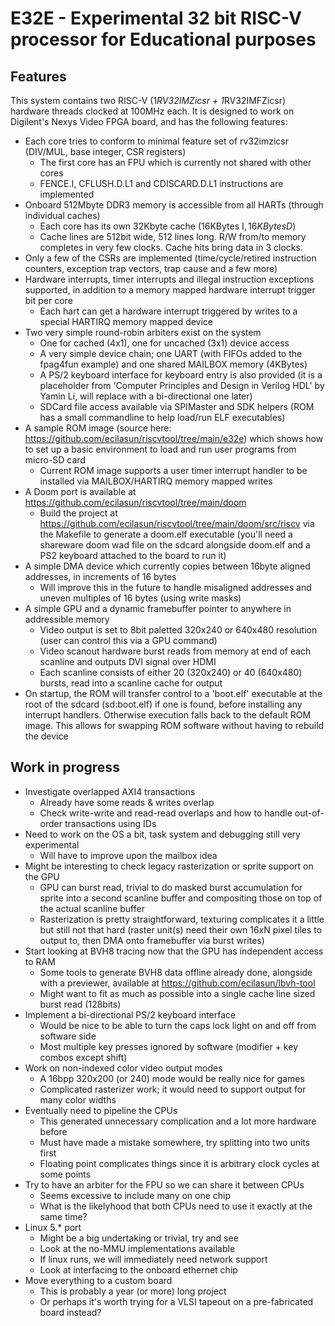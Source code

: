 # E32E - Experimental 32 bit RISC-V processor for Educational purposes

## Features
This system contains two RISC-V (1*RV32IMZicsr + 1*RV32IMFZicsr) hardware threads clocked at 100MHz each.
It is designed to work on Digilent's Nexys Video FPGA board, and has the following features:

- Each core tries to conform to minimal feature set of rv32imzicsr (DIV/MUL, base integer, CSR registers)
  - The first core has an FPU which is currently not shared with other cores
  - FENCE.I, CFLUSH.D.L1 and CDISCARD.D.L1 instructions are implemented
- Onboard 512Mbyte DDR3 memory is accessible from all HARTs (through individual caches)
  - Each core has its own 32Kbyte cache (16KBytes I$, 16KBytes D$)
  - Cache lines are 512bit wide, 512 lines long. R/W from/to memory completes in very few clocks. Cache hits bring data in 3 clocks.
- Only a few of the CSRs are implemented (time/cycle/retired instruction counters, exception trap vectors, trap cause and a few more)
- Hardware interrupts, timer interrupts and illegal instruction exceptions supported, in addition to a memory mapped hardware interrupt trigger bit per core
  - Each hart can get a hardware interrupt triggered by writes to a special HARTIRQ memory mapped device
- Two very simple round-robin arbiters exist on the system
  - One for cached (4x1), one for uncached (3x1) device access
  - A very simple device chain; one UART (with FIFOs added to the fpag4fun example) and one shared MAILBOX memory (4KBytes)
  - A PS/2 keyboard interface for keyboard entry is also provided (it is a placeholder from 'Computer Principles and Design in Verilog HDL' by Yamin Li, will replace with a bi-directional one later)
  - SDCard file access available via SPIMaster and SDK helpers (ROM has a small commandline to help load/run ELF executables)
- A sample ROM image (source here: https://github.com/ecilasun/riscvtool/tree/main/e32e) which shows how to set up a basic environment to load and run user programs from micro-SD card
  - Current ROM image supports a user timer interrupt handler to be installed via MAILBOX/HARTIRQ memory mapped writes
- A Doom port is available at https://github.com/ecilasun/riscvtool/tree/main/doom
  - Build the project at https://github.com/ecilasun/riscvtool/tree/main/doom/src/riscv via the Makefile to generate a doom.elf executable (you'll need a shareware doom wad file on the sdcard alongside doom.elf and a PS2 keyboard attached to the board to run it)
- A simple DMA device which currently copies between 16byte aligned addresses, in increments of 16 bytes
  - Will improve this in the future to handle misaligned addresses and uneven multiples of 16 bytes (using write masks)
- A simple GPU and a dynamic framebuffer pointer to anywhere in addressible memory
  - Video output is set to 8bit paletted 320x240 or 640x480 resolution (user can control this via a GPU command)
  - Video scanout hardware burst reads from memory at end of each scanline and outputs DVI signal over HDMI
  - Each scanline consists of either 20 (320x240) or 40 (640x480) bursts, read into a scanline cache for output
- On startup, the ROM will transfer control to a 'boot.elf' executable at the root of the sdcard (sd:boot.elf) if one is found, before installing any interrupt handlers. Otherwise execution falls back to the default ROM image. This allows for swapping ROM software without having to rebuild the device

## Work in progress
- Investigate overlapped AXI4 transactions
  - Already have some reads & writes overlap
  - Check write-write and read-read overlaps and how to handle out-of-order transactions using IDs
- Need to work on the OS a bit, task system and debugging still very experimental
  - Will have to improve upon the mailbox idea
- Might be interesting to check legacy rasterization or sprite support on the GPU
  - GPU can burst read, trivial to do masked burst accumulation for sprite into a second scanline buffer and compositing those on top of the actual scanline buffer
  - Rasterization is pretty straightforward, texturing complicates it a little but still not that hard (raster unit(s) need their own 16xN pixel tiles to output to, then DMA onto framebuffer via burst writes)
- Start looking at BVH8 tracing now that the GPU has independent access to RAM
  - Some tools to generate BVH8 data offline already done, alongside with a previewer, available at https://github.com/ecilasun/lbvh-tool
  - Might want to fit as much as possible into a single cache line sized burst read (128bits)
- Implement a bi-directional PS/2 keyboard interface
  - Would be nice to be able to turn the caps lock light on and off from software side
  - Most multiple key presses ignored by software (modifier + key combos except shift)
- Work on non-indexed color video output modes
  - A 16bpp 320x200 (or 240) mode would be really nice for games
  - Complicated rasterizer work; it would need to support output for many color widths
- Eventually need to pipeline the CPUs
  - This generated unnecessary complication and a lot more hardware before
  - Must have made a mistake somewhere, try splitting into two units first
  - Floating point complicates things since it is arbitrary clock cycles at some points
- Try to have an arbiter for the FPU so we can share it between CPUs
  - Seems excessive to include many on one chip
  - What is the likelyhood that both CPUs need to use it exactly at the same time?
- Linux 5.* port
  - Might be a big undertaking or trivial, try and see
  - Look at the no-MMU implementations available
  - If linux runs, we will immediately need network support
  - Look at interfacing to the onboard ethernet chip
- Move everything to a custom board
  - This is probably a year (or more) long project
  - Or perhaps it's worth trying for a VLSI tapeout on a pre-fabricated board instead?

